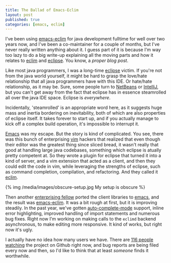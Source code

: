 ```yaml
---
title: The Ballad of Emacs-Eclim
layout: post
published: true
categories: [emacs, eclim]
---
```


I've been using [emacs-eclim] for java development fulltime for well
over two years now, and I've been a co-maintainer for a couple of
months, but I've never really written anything about it. I guess part
of it is because I'm way too lazy to do a big write-up explaining all
the moving parts and how it relates to [eclim] and [eclipse]. You
know, a _proper blog post_.

Like most java programmers, I was a long-time [eclipse] victim. If
you're not from the java world yourself, it might be hard to grasp the
love/hate relationship that all java programmers have with this
IDE. Or hate/hate relationship, as it may be. Sure, some people turn
to [NetBeans] or [IntelliJ], but you can't get away from the fact that
eclipse has in essence steamrolled all over the java IDE
space. Eclipse is _everywhere_.

Incidentally, 'steamrolled' is an appropriate word here, as it
suggests huge mass and inertia bordering on inevitability, both of
which are also properties of eclipse itself. It takes forever to start
up, and if you actually manage to kick off a complex build operation,
it's impossible to interrupt it.

[Emacs] was my escape. But the story is kind of complicated. You see,
there was this bunch of enterprising [vim] hackers that realized that
even though their editor was the greatest thing since sliced bread, it
wasn't really that good at handling large java codebases, something
which eclipse is atually pretty competent at. So they wrote a plugin
for eclipse that turned it into a kind of server, and a vim extension
that acted as a client, and then they could edit the code in vim,
while leveraging the strengths of eclipse, such as command completion,
compilation, and refactoring. And they called it [eclim].

{% img /media/images/obscure-setup.jpg My setup is obscure %}

Then another [enterprising fellow][senny] ported the client libraries
to [emacs], and the result was [emacs-eclim]. It was a bit rough at
first, but it is improving steadily. In the past year, we've gotten
[auto-complete-mode] support, inline error highlighting, improved
handling of import statements and numerous bug fixes. Right now I'm
working on making calls to the `eclimd` backend asynchronous, to make
editing more responsive. It kind of works, but right now it's ugly.

I actually have no idea how many users we have.  There are
[116 people watching][watchers] the project on Github right now, and
bug reports are being filed every now and then, so I'd like to think
that at least _someone_ finds it worthwhile.

[vim]:http://www.vim.org/
[intellij]:http://www.jetbrains.com/idea/
[eclipse]:http://eclipse.org
[netbeans]:http://netbeans.org/
[emacs-eclim]:http://github.com/senny/emacs-eclim
[senny]:http://github.com/senny
[eclim]:http://eclim.org/
[emacs]:http://www.gnu.org/software/emacs/
[watchers]:https://github.com/senny/emacs-eclim/watchers
[auto-complete-mode]:http://cx4a.org/software/auto-complete/
